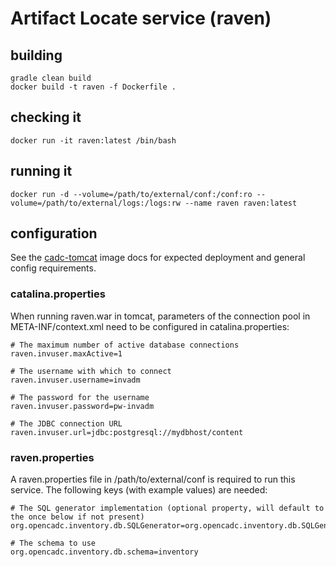# Artifact Locate service (raven)

## building

```
gradle clean build
docker build -t raven -f Dockerfile .
```

## checking it
```docker run -it raven:latest /bin/bash```

## running it
```docker run -d --volume=/path/to/external/conf:/conf:ro --volume=/path/to/external/logs:/logs:rw --name raven raven:latest```

## configuration
See the <a href="https://github.com/opencadc/docker-base/tree/master/cadc-tomcat">cadc-tomcat</a> image docs 
for expected deployment and general config requirements.

### catalina.properties
When running raven.war in tomcat, parameters of the connection pool in META-INF/context.xml need
to be configured in catalina.properties:
```
# The maximum number of active database connections
raven.invuser.maxActive=1

# The username with which to connect
raven.invuser.username=invadm

# The password for the username
raven.invuser.password=pw-invadm

# The JDBC connection URL
raven.invuser.url=jdbc:postgresql://mydbhost/content
```

### raven.properties
A raven.properties file in /path/to/external/conf is required to run this service.  The following keys (with example values) are needed:

```
# The SQL generator implementation (optional property, will default to the once below if not present)
org.opencadc.inventory.db.SQLGenerator=org.opencadc.inventory.db.SQLGenerator

# The schema to use
org.opencadc.inventory.db.schema=inventory
```